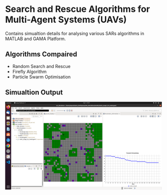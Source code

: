# Search and Rescue Algorithms for Multi-Agent Systems (UAVs)

Contains simualtion details for analysing various SARs algorithms in MATLAB and GAMA Platform.


## Algorithms Compaired
- Random Search and Rescue
- Firefly Algorithm 
- Particle Swarm Optimisation

## Simualtion Output
![Output Screenshot](/Output%20Images/FA_SS.png)